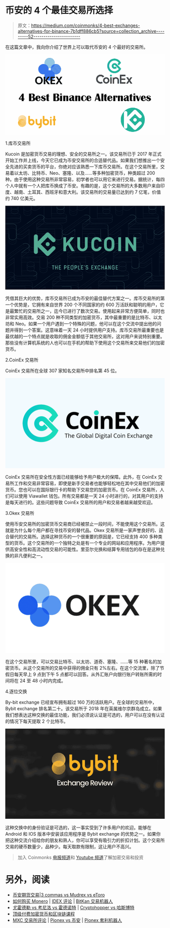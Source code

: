 # 币安的 4 个最佳交易所选择

> 原文：<https://medium.com/coinmonks/4-best-exchanges-alternatives-for-binance-7b1dff886cb5?source=collection_archive---------52----------------------->

在这篇文章中，我向你介绍了世界上可以取代币安的 4 个最好的交易所。

![](img/bd10d866acd0e59535ec1f6e2c53aa56.png)

1.库币交易所

Kucoin 是加密货币交易的理想、安全的交易所之一。该交易所已于 2017 年正式开始工作并上线，今天它已成为币安交易所的合适替代品。如果我们想推出一个安全先进的买卖货币的平台，你绝对应该熟悉一下库币交易所。在这个交易所里，交易着以太坊、比特币、Neo、塞隆、以及……等多种加密货币，种类超过 200 种。由于使用这种交易所非常容易，初学者也可以用它来进行交易。据统计，每四个人中就有一个人把库币换成了币安。有趣的是，这个交易所的大多数用户来自印度、越南、土耳其、西班牙和意大利。该交易所的交易量已达到约 7 亿笔，价值约 740 亿美元。

![](img/a44ca6c6a85f7eff7431cbfbc89a5bf2.png)

凭借其巨大的优势，库币交易所已成为币安的最佳替代方案之一。库币交易所的第一个优势是，它拥有来自世界 200 个不同国家的约 600 万活跃和聪明的用户，它是最繁忙的交易所之一，迄今已进行了数次交易。使用起来非常方便简单，同时也非常实用高效。交易 200 种不同类型的加密货币，其中最重要的是比特币、以太坊和 Neo。如果一个用户遇到一个特殊的问题，他可以在这个交流中提出他的问题并得到一个答案。这意味着一天 24 小时提供用户支持。库币交易所最重要也是最优越的一个特点就是收取的佣金金额低于其他交易所，这对用户来说特别重要。那些没有计算机系统的人也可以在手机的帮助下使用这个交易所来交易他们的加密货币。

2.CoinEx 交易所

CoinEx 交易所在全球 307 家知名交易所中排名第 45 位。

![](img/dc5fa7ed45e1e6acd84bd9f822a4105f.png)

CoinEx 交易所在安全性方面已经能够给予用户极大的保障。此外，在 CoinEx 交易所工作和交易非常容易，即使是新手交易者也能够轻松地在其中交易他们的加密货币。您也可以在国际银行卡的帮助下交易您的加密货币。在 CoinEx 交易所，人们可以使用 Viawallet 钱包。所有交易都是一天 24 小时进行的，对其用户的支持是每天进行的。这些问题导致 CoinEx 交易所的用户和交易者越来越受欢迎。

3.Okex 交易所

使用币安交易所的加密货币交易商已经被禁止一段时间，不能使用这个交易所。这就是为什么每个用户都在寻找币安的替代品。Okex 交易所是一家声誉良好的、适合替代的交易所。选择这种货币的一个很重要的原因是，它已经支持 400 多种类型的货币。这个交易所的一个独特之处是有一个专业的网站和应用程序。为用户提供高安全性和高流动性交易的可能性。里亚尔兑换和结算专用钱包的存在是这种兑换的非凡便利之一。

![](img/6ee88c36389622648061b6e21f586d16.png)

在这个交易所里，可以交易比特币、以太坊、道奇、塞隆、……等 15 种著名的加密货币。从这个交易所的交易中获得的佣金只有 2%左右。在这个交流里，除了节假日每天早上 9 点到下午 5 点都可以回答。从外汇账户向银行账户转账所需的时间将在 24 至 48 小时内完成。

4.逐位交换

By-bit exchange 已经宣布拥有超过 160 万的活跃用户。在全球的交易所中，Bybit exchange 排名第二十。该交易所于 2018 年在英属维尔京群岛成立。如果我们想表达这种交换的最佳功能，我们必须说认证是可选的，用户可以在没有认证的情况下每天提取 2 个比特币。

![](img/4658374e656210e2a823f9aaebae67e0.png)

这种交换中的身份验证是可选的，这一事实受到了许多用户的欢迎。能够在 Android 和 IOS 版本中安装该应用程序是 Bybit exchange 的优势之一。如果你把这种交流介绍给你的朋友和熟人，你可以享受有吸引力的折扣计划。这个交易所交易的硬币数量少，品种少。每天取款有限制，这让用户不高兴。

> 加入 Coinmonks [电报频道](https://t.me/coincodecap)和 [Youtube 频道](https://www.youtube.com/c/coinmonks/videos)了解加密交易和投资

# 另外，阅读

*   [币安期货交易](https://coincodecap.com/binance-futures-trading)|[3 commas vs Mudrex vs eToro](https://coincodecap.com/mudrex-3commas-etoro)
*   [如何购买 Monero](https://coincodecap.com/buy-monero) | [IDEX 评论](https://coincodecap.com/idex-review) | [BitKan 交易机器人](https://coincodecap.com/bitkan-trading-bot)
*   [尤霍德勒 vs 考尼洛 vs 霍德诺特](/coinmonks/youhodler-vs-coinloan-vs-hodlnaut-b1050acde55a) | [Cryptohopper vs 哈斯博特](https://coincodecap.com/cryptohopper-vs-haasbot)
*   [顶级付费加密货币和区块链课程](https://coincodecap.com/blockchain-courses)
*   [MXC 交易所评论](/coinmonks/mxc-exchange-review-3af0ec1cba8c) | [Pionex vs 币安](https://coincodecap.com/pionex-vs-binance) | [Pionex 套利机器人](https://coincodecap.com/pionex-arbitrage-bot)